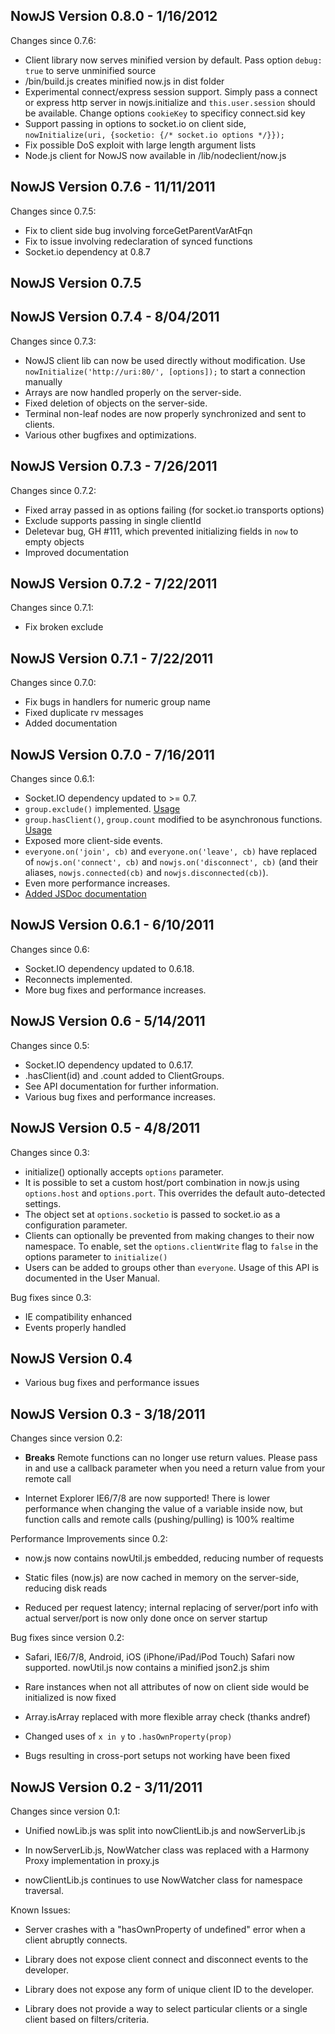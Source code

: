 NowJS Version 0.8.0 - 1/16/2012
---------------------------
Changes since 0.7.6:

* Client library now serves minified version by default. Pass option `debug: true` to serve unminified source
* /bin/build.js creates minified now.js in dist folder
* Experimental connect/express session support. Simply pass a connect or express http server in nowjs.initialize and `this.user.session` should be available. Change options `cookieKey` to specificy connect.sid key
* Support passing in options to socket.io on client side, `nowInitialize(uri, {socketio: {/* socket.io options */}});`
* Fix possible DoS exploit with large length argument lists
* Node.js client for NowJS now available in /lib/nodeclient/now.js


NowJS Version 0.7.6 - 11/11/2011
---------------------------
Changes since 0.7.5:

* Fix to client side bug involving forceGetParentVarAtFqn
* Fix to issue involving redeclaration of synced functions
* Socket.io dependency at 0.8.7

NowJS Version 0.7.5
-------------------

NowJS Version 0.7.4 - 8/04/2011
---------------------------
Changes since 0.7.3:

* NowJS client lib can now be used directly without modification. Use `nowInitialize('http://uri:80/', [options]);` to start a connection manually
* Arrays are now handled properly on the server-side.
* Fixed deletion of objects on the server-side.
* Terminal non-leaf nodes are now properly synchronized and sent to clients.
* Various other bugfixes and optimizations.

NowJS Version 0.7.3 - 7/26/2011
---------------------------
Changes since 0.7.2:

* Fixed array passed in as options failing (for socket.io transports options)
* Exclude supports passing in single clientId
* Deletevar bug, GH #111, which prevented initializing fields in `now` to empty objects
* Improved documentation


NowJS Version 0.7.2 - 7/22/2011
---------------------------
Changes since 0.7.1:

* Fix broken exclude


NowJS Version 0.7.1 - 7/22/2011
---------------------------
Changes since 0.7.0:

* Fix bugs in handlers for numeric group name
* Fixed duplicate rv messages
* Added documentation


NowJS Version 0.7.0 - 7/16/2011
---------------------------
Changes since 0.6.1:

* Socket.IO dependency updated to >= 0.7.
* `group.exclude()` implemented. [Usage](http://nowjs.com/jsdoc/symbols/Group.html#exclude)
* `group.hasClient()`, `group.count` modified to be asynchronous
  functions. [Usage](http://nowjs.com/jsdoc/symbols/Group.html#count)
* Exposed more client-side events.
* `everyone.on('join', cb)` and `everyone.on('leave', cb)` have
  replaced of `nowjs.on('connect', cb)` and `nowjs.on('disconnect', cb)`
  (and their aliases, `nowjs.connected(cb)` and `nowjs.disconnected(cb)`).
* Even more performance increases.
* [Added JSDoc documentation](http://nowjs.com/jsdoc/index.html)

NowJS Version 0.6.1 - 6/10/2011
---------------------------

Changes since 0.6:

* Socket.IO dependency updated to 0.6.18.
* Reconnects implemented.
* More bug fixes and performance increases.

NowJS Version 0.6 - 5/14/2011
---------------------------

Changes since 0.5:

* Socket.IO dependency updated to 0.6.17.
* .hasClient(id) and .count added to ClientGroups.
*  See API documentation for further information.
* Various bug fixes and performance increases.

NowJS Version 0.5 - 4/8/2011
---------------------------

Changes since 0.3:

* initialize() optionally accepts `options` parameter.
*  It is possible to set a custom host/port combination in now.js using `options.host` and `options.port`. This overrides the default auto-detected settings.
*  The object set at `options.socketio` is passed to socket.io as a configuration parameter.
* Clients can optionally be prevented from making changes to their now namespace. To enable, set the `options.clientWrite` flag to `false` in the options parameter to `initialize()`
* Users can be added to groups other than `everyone`. Usage of this API is documented in the User Manual.

Bug fixes since 0.3:

* IE compatibility enhanced
* Events properly handled

NowJS Version 0.4
---------------------------
* Various bug fixes and performance issues

NowJS Version 0.3 - 3/18/2011
---------------------------

Changes since version 0.2:

*   **Breaks** Remote functions can no longer use return values. Please pass in and use a callback parameter when you need a return value from your remote call

*   Internet Explorer IE6/7/8 are now supported! There is lower performance when changing the value of a variable inside now, but function calls and remote calls (pushing/pulling) is 100% realtime

Performance Improvements since 0.2:

*   now.js now contains nowUtil.js embedded, reducing number of requests

*   Static files (now.js) are now cached in memory on the server-side, reducing disk reads

*   Reduced per request latency; internal replacing of server/port info with actual server/port is now only done once on server startup
  
Bug fixes since version 0.2:

*   Safari, IE6/7/8, Android, iOS (iPhone/iPad/iPod Touch) Safari now supported. nowUtil.js now contains a minified json2.js shim

*   Rare instances when not all attributes of now on client side would be initialized is now fixed

*   Array.isArray replaced with more flexible array check (thanks andref)

*   Changed uses of `x in y` to `.hasOwnProperty(prop)`

*   Bugs resulting in cross-port setups not working have been fixed


NowJS Version 0.2 - 3/11/2011
---------------------------

Changes since version 0.1:

*   Unified nowLib.js was split into nowClientLib.js and nowServerLib.js

*   In nowServerLib.js, NowWatcher class was replaced with a Harmony Proxy implementation in proxy.js

*   nowClientLib.js continues to use NowWatcher class for namespace traversal.

Known Issues:

*   Server crashes with a "hasOwnProperty of undefined" error when a client abruptly connects.

*   Library does not expose client connect and disconnect events to the developer.

*   Library does not expose any form of unique client ID to the developer.

*   Library does not provide a way to select particular clients or a single client based on filters/criteria.
